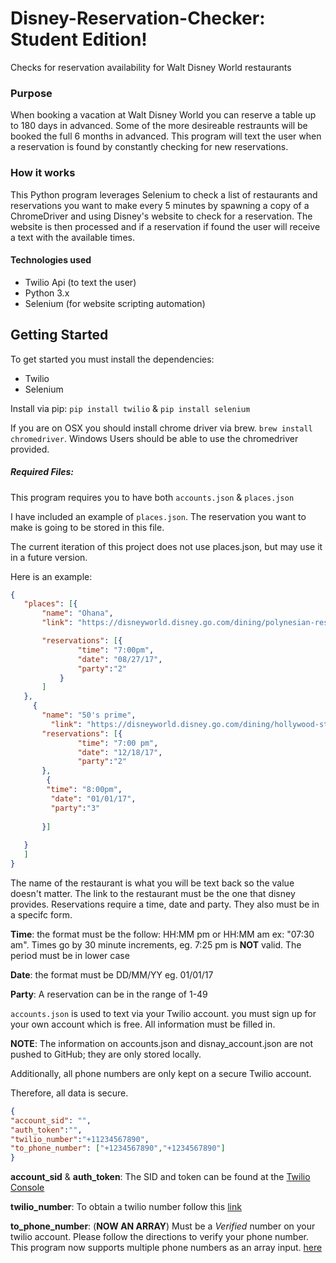 # Disney-Reservation-Checker: Student Edition!
Checks for reservation availability for Walt Disney World restaurants


### Purpose

When booking a vacation at Walt Disney World you can reserve a table up to 180 days in advanced. Some of the more desireable
 restraunts will be booked the full 6 months in advanced. This program will text the user when a reservation is found by
constantly checking for new reservations. 
 
 
 ### How it works
 
 This Python program leverages Selenium to check a list of restaurants and reservations you want to make every 5 minutes by
 spawning a copy of a ChromeDriver and using Disney's website to check for a reservation. The website is then processed and 
 if a reservation if found the user will receive a text with the available times. 
 
 #### Technologies used
 
 * Twilio Api (to text the user)
 * Python 3.x
 * Selenium (for website scripting automation)
 
 
 ## Getting Started
 
 To get started you must install the dependencies:
 * Twilio
 * Selenium
 
 Install via pip: `pip install twilio` & `pip install selenium`
 
 If you are on OSX you should install chrome driver via brew. `brew install chromedriver`. Windows Users should be able
  to use the chromedriver provided. 

 
 ##### Required Files:
 
 This program requires you to have both `accounts.json` & `places.json`
 
 I have included an example of `places.json`. The reservation you want to make is going to be stored in this file.
 
The current iteration of this project does not use places.json, but may use it in a future version.

Here is an example:
 
 
 ```json
 {
	"places": [{
		"name": "Ohana",
		"link": "https://disneyworld.disney.go.com/dining/polynesian-resort/ohana/",

		"reservations": [{
				"time": "7:00pm",
				"date": "08/27/17",
                "party":"2"
			}
		]
	},
      {
		"name": "50's prime",
		  "link": "https://disneyworld.disney.go.com/dining/hollywood-studios/50s-prime-time-cafe/",
		"reservations": [{
				"time": "7:00 pm",
				"date": "12/18/17",
                "party":"2"
		},
		 {
		 "time": "8:00pm",
		  "date": "01/01/17",
		  "party":"3"
		
		}]
		
	}
    ]
}
 
```

 The name of the restaurant is what you will be text back so the value doesn't matter. The link to the restaurant must be the one 
 that disney provides. Reservations require a time, date and party. They also must be in a specifc form.
 
 
 **Time**: the format must be the follow: HH:MM pm or HH:MM am ex: "07:30 am". Times go by 30 minute increments, eg. 7:25 
 pm is **NOT** valid. The period must be in lower case
 
 **Date**: the format must be DD/MM/YY eg. 01/01/17
 
 **Party**: A reservation can be in the range of 1-49
 
 
 `accounts.json` is used to text via your Twilio account. you must sign up for your own account which is free. All 
 information must be filled in.  

 **NOTE**: The information on accounts.json and disnay_account.json are not pushed to GitHub; they are only stored locally.

Additionally, all phone numbers are only kept on a secure Twilio account. 

Therefore, all data is secure.
  
  
  ```json
  {
  "account_sid": "",
  "auth_token":"",
  "twilio_number":"+11234567890",
  "to_phone_number": ["+1234567890","+1234567890"]
 }


```

**account_sid** & **auth_token**: The SID and token can be found at the [Twilio Console](https://www.twilio.com/console)

**twilio_number**: To obtain a twilio number follow this [link](https://www.twilio.com/console/phone-numbers/getting-started)

**to_phone_number**: (**NOW AN ARRAY**) Must be a *Verified* number on your twilio account. Please follow the directions to verify 
your phone number. This program now supports multiple phone numbers as an array input. 
[here](https://www.twilio.com/console/phone-numbers/verified)


 
 
 
